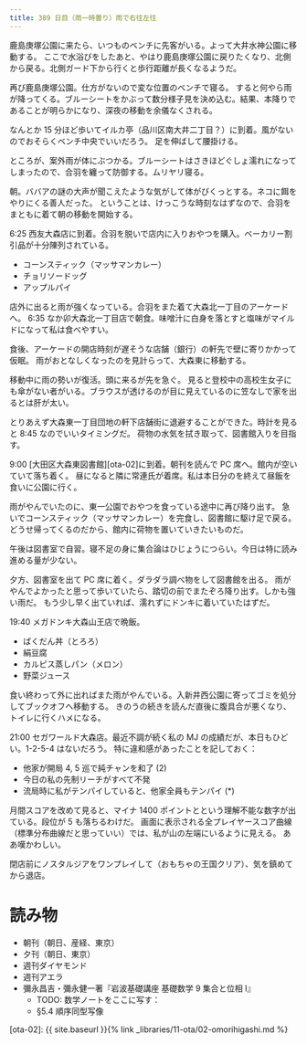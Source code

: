 ```yaml
---
title: 389 日目（雨一時曇り）雨で右往左往
---
```


鹿島庚塚公園に来たら、いつものベンチに先客がいる。よって大井水神公園に移動する。
ここで水浴びをしたあと、やはり鹿島庚塚公園に戻りたくなり、北側から戻る。北側ガード下から行くと歩行距離が長くなるようだ。

再び鹿島庚塚公園。仕方がないので変な位置のベンチで寝る。
すると何やら雨が降ってくる。ブルーシートをかぶって数分様子見を決め込む。結果、本降りであることが明らかになり、深夜の移動を余儀なくされる。

なんとか 15 分ほど歩いてイルカ亭（品川区南大井二丁目？）に到着。風がないのでおそらくベンチ中央でいいだろう。
足を伸ばして腰掛ける。

ところが、案外雨が体にぶつかる。ブルーシートはさきほどぐしょ濡れになってしまったので、合羽を纏って防御する。ムリヤリ寝る。

朝。ババアの謎の大声が聞こえたような気がして体がびくっとする。ネコに餌をやりにくる善人だった。
ということは、けっこうな時刻なはずなので、合羽をまともに着て朝の移動を開始する。

6:25 西友大森店に到着。合羽を脱いで店内に入りおやつを購入。ベーカリー割引品が十分陳列されている。
* コーンスティック（マッサマンカレー）
* チョリソードッグ
* アップルパイ

店外に出ると雨が強くなっている。合羽をまた着て大森北一丁目のアーケードへ。
6:35 なか卯大森北一丁目店で朝食。味噌汁に白身を落とすと塩味がマイルドになって私は食べやすい。

食後、アーケードの開店時刻が遅そうな店舗（銀行）の軒先で壁に寄りかかって仮眠。
雨がおとなしくなったのを見計らって、大森東に移動する。

移動中に雨の勢いが復活。頭に来るが先を急ぐ。
見ると登校中の高校生女子にも傘がない者がいる。ブラウスが透けるのが目に見えているのに笠なしで家を出るとは肝が太い。

とりあえず大森東一丁目団地の軒下店舗街に退避することができた。時計を見ると 8:45 なのでいいタイミングだ。
荷物の水気を拭き取って、図書館入りを目指す。

9:00 [大田区大森東図書館][ota-02]に到着。朝刊を読んで PC 席へ。館内が空いていて落ち着く。
昼になると隣に常連氏が着席。私は本日分のを終えて昼飯を食いに公園に行く。

雨がやんでいたのに、東一公園でおやつを食っている途中に再び降り出す。
急いでコーンスティック（マッサマンカレー）を完食し、図書館に駆け足で戻る。どうせ帰ってくるのだから、館内に荷物を置いていきたいものだ。

午後は図書室で自習。寝不足の身に集合論はひじょうにつらい。今日は特に読み進める量が少ない。

夕方、図書室を出て PC 席に着く。ダラダラ調べ物をして図書館を出る。
雨がやんでよかったと思って歩いていたら、踏切の前でまたぞろ降り出す。しかも強い雨だ。
もう少し早く出ていれば、濡れずにドンキに着いていたはずだ。

19:40 メガドンキ大森山王店で晩飯。
* ばくだん丼（とろろ）
* 絹豆腐
* カルピス蒸しパン（メロン）
* 野菜ジュース

食い終わって外に出ればまた雨がやんでいる。入新井西公園に寄ってゴミを処分してブックオフへ移動する。
きのうの続きを読んだ直後に腹具合が悪くなり、トイレに行くハメになる。

21:00 セガワールド大森店。最近不調が続く私の MJ の成績だが、本日もひどい。1-2-5-4 はないだろう。
特に違和感があったことを記しておく：
* 他家が開局 4, 5 巡で純チャンを和了 (2)
* 今日の私の先制リーチがすべて不発
* 流局時に私がテンパイしていると、他家全員もテンパイ (*)

月間スコアを改めて見ると、マイナ 1400 ポイントとという理解不能な数字が出ている。段位が 5 も落ちるわけだ。
画面に表示される全プレイヤースコア曲線（標準分布曲線だと思っていい）では、私が山の左端にいるように見える。
ああ嘆かわしい。

閉店前にノスタルジアをワンプレイして（おもちゃの王国クリア）、気を鎮めてから退店。

# 読み物

* 朝刊（朝日、産経、東京）
* 夕刊（朝日、東京）
* 週刊ダイヤモンド
* 週刊アエラ
* 彌永昌吉・彌永健一著『岩波基礎講座 基礎数学 9 集合と位相 I』
  * TODO: 数学ノートをここに写す：
  * §5.4 順序同型写像

[ota-02]: {{ site.baseurl }}{% link _libraries/11-ota/02-omorihigashi.md %}
